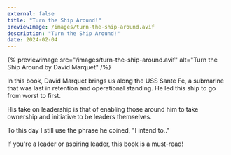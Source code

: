 ```yaml
---
external: false
title: "Turn the Ship Around!"
previewImage: /images/turn-the-ship-around.avif
description: "Turn the Ship Around!"
date: 2024-02-04
---
```


{% previewimage src="/images/turn-the-ship-around.avif" alt="Turn the Ship Around by David Marquet" /%}

In this book, David Marquet brings us along the USS Sante Fe, a submarine that was last in retention and operational standing. He led this ship to go from worst to first.

His take on leadership is that of enabling those around him to take ownership and initiative to be leaders themselves.

To this day I still use the phrase he coined, "I intend to.."

If you're a leader or aspiring leader, this book is a must-read!
